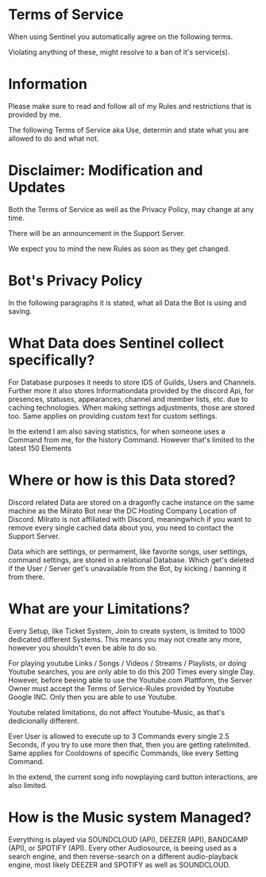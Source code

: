 # Terms of Service
When using Sentinel you automatically agree on the following terms.

Violating anything of these, might resolve to a ban of it's service(s).



# Information
Please make sure to read and follow all of my Rules and restrictions that is provided by me.

The following Terms of Service aka Use, determin and state what you are allowed to do and what not.



# Disclaimer: Modification and Updates
Both the Terms of Service as well as the Privacy Policy, may change at any time.

There will be an announcement in the Support Server.

We expect you to mind the new Rules as soon as they get changed.



# Bot's Privacy Policy
In the following paragraphs it is stated, what all Data the Bot is using and saving.



# What Data does Sentinel collect specifically?
For Database purposes it needs to store IDS of Guilds, Users and Channels. Further more it also stores Informationdata provided by the discord Api, for presences, statuses, appearances, channel and member lists, etc. due to caching technologies. When making settings adjustments, those are stored too. Same applies on providing custom text for custom settings.

In the extend I am also saving statistics, for when someone uses a Command from me, for the history Command. However that's limited to the latest 150 Elements



# Where or how is this Data stored?
Discord related Data are stored on a dragonfly cache instance on the same machine as the Milrato Bot near the DC Hosting Company Location of Discord. Milrato is not affiliated with Discord, meaningwhich if you want to remove every single cached data about you, you need to contact the Support Server.

Data which are settings, or permament, like favorite songs, user settings, command settings, are stored in a relational Database. Which get's deleted if the User / Server get's unavailable from the Bot, by kicking / banning it from there.



# What are your Limitations?
Every Setup, like Ticket System, Join to create system, is limited to 1000 dedicated different Systems. This means you may not create any more, however you shouldn't even be able to do so.

For playing youtube Links / Songs / Videos / Streams / Playlists, or doing Youtube searches, you are only able to do this 200 Times every single Day. However, before beeing able to use the Youtube.com Plattform, the Server Owner must accept the Terms of Service-Rules provided by Youtube Google INC. Only then you are able to use Youtube.

Youtube related limitations, do not affect Youtube-Music, as that's dedicionally different.

Ever User is allowed to execute up to 3 Commands every single 2.5 Seconds, if you try to use more then that, then you are getting ratelimited. Same applies for Cooldowns of specific Commands, like every Setting Command.

In the extend, the current song info nowplaying card button interactions, are also limited.



# How is the Music system Managed?
Everything is played via SOUNDCLOUD (API), DEEZER (API), BANDCAMP (API), or SPOTIFY (API). Every other Audiosource, is beeing used as a search engine, and then reverse-search on a different audio-playback engine, most likely DEEZER and SPOTIFY as well as SOUNDCLOUD.

